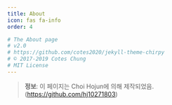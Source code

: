 ```yaml
---
title: About
icon: fas fa-info
order: 4

# The About page
# v2.0
# https://github.com/cotes2020/jekyll-theme-chirpy
# © 2017-2019 Cotes Chung
# MIT License
---
```



> **정보**: 이 페이지는 Choi Hojun에 의해 제작되었음. (https://github.com/hj10271803)
